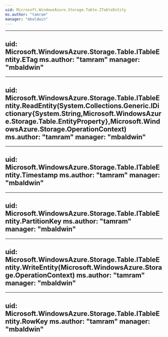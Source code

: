 ```yaml
---
uid: Microsoft.WindowsAzure.Storage.Table.ITableEntity
ms.author: "tamram"
manager: "mbaldwin"
---
```


---
uid: Microsoft.WindowsAzure.Storage.Table.ITableEntity.ETag
ms.author: "tamram"
manager: "mbaldwin"
---

---
uid: Microsoft.WindowsAzure.Storage.Table.ITableEntity.ReadEntity(System.Collections.Generic.IDictionary{System.String,Microsoft.WindowsAzure.Storage.Table.EntityProperty},Microsoft.WindowsAzure.Storage.OperationContext)
ms.author: "tamram"
manager: "mbaldwin"
---

---
uid: Microsoft.WindowsAzure.Storage.Table.ITableEntity.Timestamp
ms.author: "tamram"
manager: "mbaldwin"
---

---
uid: Microsoft.WindowsAzure.Storage.Table.ITableEntity.PartitionKey
ms.author: "tamram"
manager: "mbaldwin"
---

---
uid: Microsoft.WindowsAzure.Storage.Table.ITableEntity.WriteEntity(Microsoft.WindowsAzure.Storage.OperationContext)
ms.author: "tamram"
manager: "mbaldwin"
---

---
uid: Microsoft.WindowsAzure.Storage.Table.ITableEntity.RowKey
ms.author: "tamram"
manager: "mbaldwin"
---

